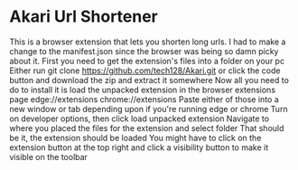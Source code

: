 # Akari Url Shortener
This is a browser extension that lets you shorten long urls. I had to 
make a change to the manifest.json since the browser was being so damn 
picky about it. First you need to get the extension's files into a 
folder on your pc Either run git clone 
https://github.com/tech128/Akari.git or click the code button and 
download the zip and extract it somewhere Now all you need to do to 
install it is load the unpacked extension in the browser extensions page 
edge://extensions chrome://extensions Paste either of those into a new 
window or tab depending upon if you're running edge or chrome Turn on 
developer options, then click load unpacked extension Navigate to where 
you placed the files for the extension and select folder That should be 
it, the extension should be loaded
You might have to click on the extension button at the top right and click a visibility button to make it visible on the toolbar
